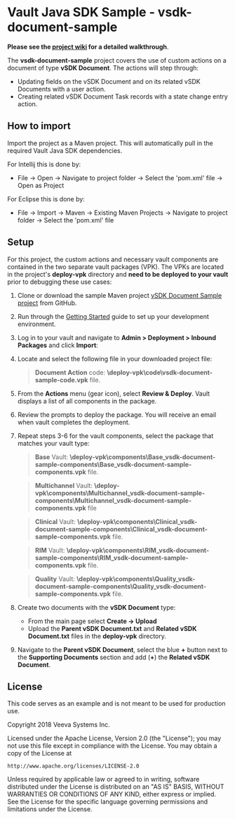 # Vault Java SDK Sample - vsdk-document-sample

**Please see the [project wiki](https://github.com/veeva/vsdk-document-sample/wiki) for a detailed walkthrough**.

The **vsdk-document-sample** project covers the use of custom actions on a document of type **vSDK Document**. The actions will step through:

-   Updating fields on the vSDK Document and on its related vSDK Documents with a user action.
-   Creating related vSDK Document Task records with a state change entry action.

## How to import

Import the project as a Maven project. This will automatically pull in the required Vault Java SDK dependencies. 

For Intellij this is done by:
-	File -> Open -> Navigate to project folder -> Select the 'pom.xml' file -> Open as Project

For Eclipse this is done by:
-	File -> Import -> Maven -> Existing Maven Projects -> Navigate to project folder -> Select the 'pom.xml' file


## Setup

For this project, the custom actions and necessary vault components are contained in the two separate vault packages (VPK). The VPKs are located in the project's **deploy-vpk** directory  and **need to be deployed to your vault** prior to debugging these use cases:

1.  Clone or download the sample Maven project [vSDK Document Sample project](https://github.com/veeva/vsdk-document-sample) from GitHub.
2.  Run through the [Getting Started](https://developer.veevavault.com/sdk/#Getting_Started) guide to set up your development environment.
3.  Log in to your vault and navigate to **Admin > Deployment > Inbound Packages** and click **Import**:
4.  Locate and select the following file in your downloaded project file:

    > **Document Action** code: **\deploy-vpk\code\vsdk-document-sample-code.vpk** file.
 
5.  From the **Actions** menu (gear icon), select **Review & Deploy**. Vault displays a list of all components in the package.   
6.  Review the prompts to deploy the package. You will receive an email when vault completes the deployment.
7.  Repeat steps 3-6 for the vault components, select the package that matches your vault type:

    > **Base** Vault: **\deploy-vpk\components\Base_vsdk-document-sample-components\Base_vsdk-document-sample-components.vpk** file.

    > **Multichannel** Vault: **\deploy-vpk\components\Multichannel_vsdk-document-sample-components\Multichannel_vsdk-document-sample-components.vpk** file
    
    > **Clinical** Vault: **\deploy-vpk\components\Clinical_vsdk-document-sample-components\Clinical_vsdk-document-sample-components.vpk** file.
    
    > **RIM** Vault: **\deploy-vpk\components\RIM_vsdk-document-sample-components\RIM_vsdk-document-sample-components.vpk** file.
    
    > **Quality** Vault: **\deploy-vpk\components\Quality_vsdk-document-sample-components\Quality_vsdk-document-sample-components.vpk** file.

8.  Create two documents with the  **vSDK Document** type:
    -   From the main page select  **Create -> Upload**
    -   Upload the  **Parent vSDK Document.txt** and  **Related vSDK Document.txt**  files in the  **deploy-vpk**  directory.            
9.  Navigate to the  **Parent vSDK Document**, select the blue  **+**  button next to the  **Supporting Documents**  section and add (**+**) the  **Related vSDK Document**.  
	  
	     
	    
## License

This code serves as an example and is not meant to be used for production use.

Copyright 2018 Veeva Systems Inc.
 
Licensed under the Apache License, Version 2.0 (the "License");
you may not use this file except in compliance with the License.
You may obtain a copy of the License at
 
    http://www.apache.org/licenses/LICENSE-2.0

Unless required by applicable law or agreed to in writing, software
distributed under the License is distributed on an "AS IS" BASIS,
WITHOUT WARRANTIES OR CONDITIONS OF ANY KIND, either express or implied.
See the License for the specific language governing permissions and
limitations under the License.
  
